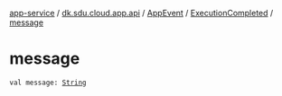 [app-service](../../../index.md) / [dk.sdu.cloud.app.api](../../index.md) / [AppEvent](../index.md) / [ExecutionCompleted](index.md) / [message](./message.md)

# message

`val message: `[`String`](https://kotlinlang.org/api/latest/jvm/stdlib/kotlin/-string/index.html)